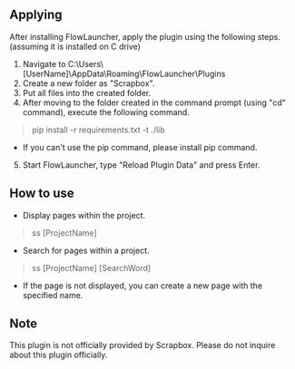 ## Applying  
After installing FlowLauncher, apply the plugin using the following steps.  (assuming it is installed on C drive)  
  
1. Navigate to C:\Users\\[UserName]\AppData\Roaming\FlowLauncher\Plugins  
2. Create a new folder as "Scrapbox".  
3. Put all files into the created folder.  
4. After moving to the folder created in the command prompt (using "cd" command), execute the following command.  
> pip install -r requirements.txt -t ./lib  
- If you can't use the pip command, please install pip command.  
5. Start FlowLauncher, type "Reload Plugin Data" and press Enter.  
  
## How to use  
- Display pages within the project.  
> ss [ProjectName]  
  
- Search for pages within a project.  
> ss [ProjectName] [SearchWord]
- If the page is not displayed, you can create a new page with the specified name.  
  
## Note  
This plugin is not officially provided by Scrapbox. Please do not inquire about this plugin officially.
